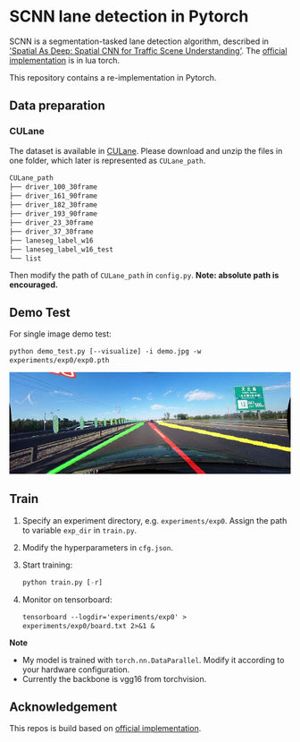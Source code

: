 # SCNN lane detection in Pytorch

SCNN is a segmentation-tasked lane detection algorithm, described in ['Spatial As Deep: Spatial CNN for Traffic Scene Understanding'](https://arxiv.org/abs/1712.06080). The [official implementation](<https://github.com/XingangPan/SCNN>) is in lua torch.

This repository contains a re-implementation in Pytorch.



## Data preparation

### CULane

The dataset is available in [CULane](<https://xingangpan.github.io/projects/CULane.html>). Please download and unzip the files in one folder, which later is represented as `CULane_path`. 

```
CULane_path
├── driver_100_30frame
├── driver_161_90frame
├── driver_182_30frame
├── driver_193_90frame
├── driver_23_30frame
├── driver_37_30frame
├── laneseg_label_w16
├── laneseg_label_w16_test
└── list
```

Then modify the path of `CULane_path` in `config.py`. **Note: absolute path is encouraged.**



## Demo Test

For single image demo test:

```
python demo_test.py [--visualize] -i demo.jpg -w experiments/exp0/exp0.pth
```

![](demo/demo_result.jpg "demo_result")





## Train 

1. Specify an experiment directory, e.g. `experiments/exp0`.  Assign the path to variable `exp_dir` in `train.py`.

2. Modify the hyperparameters in `cfg.json`.

3. Start training:

   ```python
   python train.py [-r]
   ```

4. Monitor on tensorboard:

   ```
   tensorboard --logdir='experiments/exp0' > experiments/exp0/board.txt 2>&1 &
   ```

**Note**


- My model is trained with `torch.nn.DataParallel`. Modify it according to your hardware configuration.
- Currently the backbone is vgg16 from torchvision.





## Acknowledgement

This repos is build based on [official implementation](<https://github.com/XingangPan/SCNN>).

